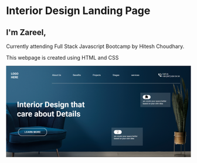 # Interior Design Landing Page

## I'm Zareel,

Currently attending Full Stack Javascript Bootcamp by Hitesh Choudhary.

This webpage is created using HTML and CSS

![project-10](./images/screenshot-10.png)
